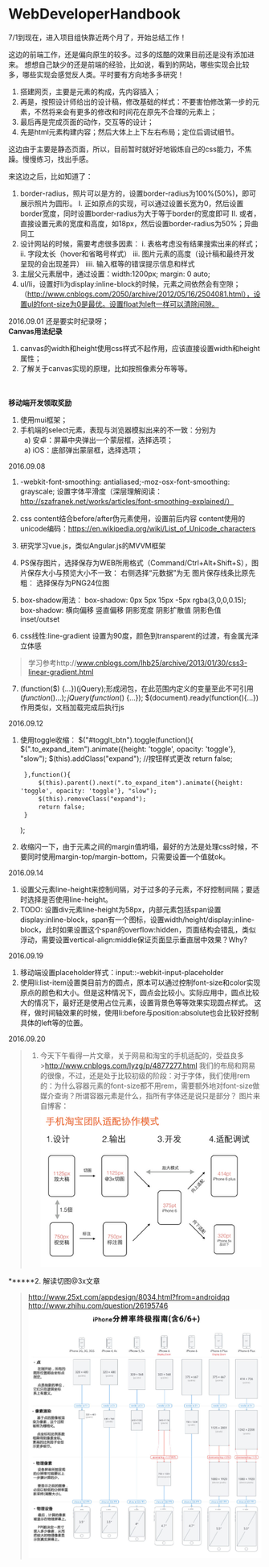 # WebDeveloperHandbook

7/1到现在，进入项目组快靠近两个月了，开始总结工作！

这边的前端工作，还是偏向原生的较多。过多的炫酷的效果目前还是没有添加进来。
想想自己缺少的还是前端的经验，比如说，看到的网站，哪些实现会比较多，哪些实现会感觉反人类。平时要有方向地多多研究！

1. 搭建网页，主要是元素的构成，先内容插入；
2. 再是，按照设计师给出的设计稿，修改基础的样式：不要害怕修改第一步的元素，不然将来会有更多的修改和时间花在原先不合理的元素上；
3. 最后再是完成页面的动作，交互等的设计；
4. 先是html元素构建内容；然后大体上上下左右布局；定位后调试细节。

这边由于主要是静态页面，所以，目前暂时就好好地锻炼自己的css能力，不焦躁。慢慢练习，找出手感。

来这边之后，比如知道了：
1. border-radius，照片可以是方的，设置border-radius为100%(50%)，即可展示照片为圆形。
    I. 正如原点的实现，可以通过设置长宽为0，然后设置border宽度，同时设置border-radius为大于等于border的宽度即可
    II. 或者，直接设置元素的宽度和高度，如18px，然后设置border-radius为50%；异曲同工
2. 设计网站的时候，需要考虑很多因素：
    i. 表格考虑没有结果搜索出来的样式；
    ii. 字段太长（hover和省略号样式）
    iii. 图片元素的高度（设计稿和最终开发呈现的会出现差异）
    iiii. 输入框等的错误提示信息和样式
3. 主层父元素居中，通过设置：width:1200px; margin: 0 auto;
4. ul/li，设置好li为display:inline-block的时候，元素之间依然会有空隙；（http://www.cnblogs.com/2050/archive/2012/05/16/2504081.html），设置ul的font-size为0是最优。设置float为left一样可以清除间隙。


2016.09.01
还是要实时纪录呀；<br/>
<b>Canvas用法纪录</b><br/>
1. canvas的width和height使用css样式不起作用，应该直接设置width和height属性；<br/>
2. 了解关于canvas实现的原理，比如按照像素分布等等。<br/><br/><br/>


<b>移动端开发领取奖励</b><br/>
1. 使用mui框架；<br/> 
2. 手机端的select元素，表现与浏览器模拟出来的不一致：分别为<br/>
&nbsp;&nbsp;a) 安卓：屏幕中央弹出一个蒙层框，选择选项；<br/>
&nbsp;&nbsp;a) iOS：底部弹出蒙层框，选择选项；<br/>

2016.09.08
1. -webkit-font-smoothing: antialiased;-moz-osx-font-smoothing: grayscale;
   设置字体平滑度（深层理解阅读：http://szafranek.net/works/articles/font-smoothing-explained/）
2. css content结合before/after伪元素使用，设置前后内容
   content使用的unicode编码：https://en.wikipedia.org/wiki/List_of_Unicode_characters
3. 研究学习vue.js，类似Angular.js的MVVM框架

4. PS保存图片，选择保存为WEB所用格式（Command/Ctrl+Alt+Shift+S），图片保存大小与预览大小不一致：
   右侧选择“元数据”为无
   图片保存线条比原先粗：
   选择保存为PNG24位图

5. box-shadow用法：
box-shadow: 0px 5px 15px -5px rgba(3,0,0,0.15);
box-shadow: 横向偏移 竖直偏移 阴影宽度 阴影扩散值 阴影色值 inset/outset

6. css线性:line-gradient
设置为90度，颜色到transparent的过渡，有金属光泽立体感
>学习参考http://www.cnblogs.com/lhb25/archive/2013/01/30/css3-linear-gradient.html

7. (function($) {…})(jQuery);形成闭包，在此范围内定义的变量至此不可引用
$(function(){…});   jQuery(function($) {…});  $(document).ready(function(){…})作用类似，文档加载完成后执行js

2016.09.12
1. 使用toggle收缩：
	$("#togglt_btn").toggle(function(){
		$(".to_expand_item").animate({height: 'toggle', opacity: 'toggle'}, "slow");
			$(this).addClass("expand"); //按钮样式更改
			return false;
 
		},function(){
			$(this).parent().next(".to_expand_item").animate({height: 'toggle', opacity: 'toggle'}, "slow");
			$(this).removeClass("expand");
			return false;
		}
	);
2. 收缩闪一下，由于元素之间的margin值坍塌，最好的方法是处理css时候，不要同时使用margin-top/margin-bottom，只需要设置一个值就ok。

2016.09.14
1. 设置父元素line-height来控制间隔，对于过多的子元素，不好控制间隔；要适时选择是否使用line-height。
2. TODO: 设置div元素line-height为58px，内部元素包括span设置display:inline-block，span有一个图标，设置width/height/display:inline-block，此时如果设置这个span的overflow:hidden，页面结构会错乱，类似浮动，需要设置vertical-align:middle保证页面显示垂直居中效果？Why?


2016.09.19
1. 移动端设置placeholder样式：input::-webkit-input-placeholder
2. 使用li:list-item设置类目前方的圆点，原本可以通过控制font-size和color实现原点的颜色和大小。但是这种情况下，圆点会比较小。实际应用中，圆点比较大的情况下，最好还是使用占位元素，设置背景色等等效果实现圆点样式。
这样，做时间轴效果的时候，使用li:before与position:absolute也会比较好控制具体的left等的位置。

2016.09.20
>1. 今天下午看得一片文章，关于网易和淘宝的手机适配的，受益良多>http://www.cnblogs.com/lyzg/p/4877277.html
我们的布局和网易的很像，不过，还是处于比较初级的阶段：对于字体，我们使用rem的：为什么容器元素的font-size都不用rem，需要额外地对font-size做媒介查询？所谓容器元素是什么，指所有字体还是说只是部分？
图片来自博客：
>![image](https://github.com/monicaxun/WebDeveloperHandbook/raw/master/img/taobao-fe-ui-collaboration.png)

******2. 解读切图@3x文章
>http://www.25xt.com/appdesign/8034.html?from=androidqq
>http://www.zhihu.com/question/26195746
>![image](https://github.com/monicaxun/WebDeveloperHandbook/raw/master/img/iphone_ratio.jpg)
